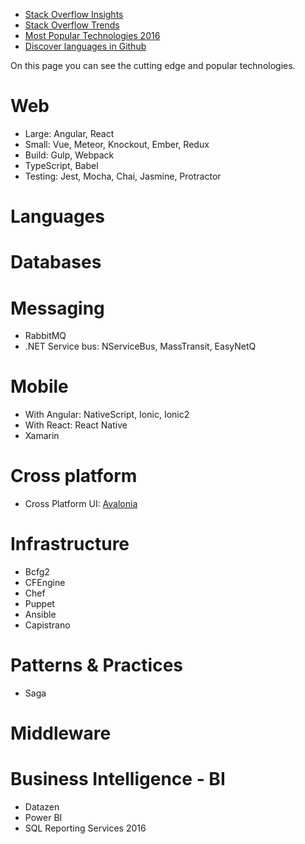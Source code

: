 * [Stack Overflow Insights](https://insights.stackoverflow.com/)
* [Stack Overflow Trends](https://insights.stackoverflow.com/trends?tags=jquery%2Cangularjs%2Cangular%2Creactjs) 
* [Most Popular Technologies 2016](https://insights.stackoverflow.com/survey/2016#technology-most-popular-technologies)
* [Discover languages in Github](http://githut.info/)

On this page you can see the cutting edge and popular technologies.

# Web

* Large: Angular, React
* Small: Vue, Meteor, Knockout, Ember, Redux
* Build: Gulp, Webpack
* TypeScript, Babel
* Testing: Jest, Mocha, Chai, Jasmine, Protractor

# Languages

# Databases

# Messaging

* RabbitMQ
* .NET Service bus: NServiceBus, MassTransit, EasyNetQ

# Mobile

* With Angular: NativeScript, Ionic, Ionic2
* With React: React Native
* Xamarin

# Cross platform

* Cross Platform UI: [Avalonia](https://github.com/avaloniaui/avalonia)

# Infrastructure

* Bcfg2
* CFEngine
* Chef
* Puppet
* Ansible
* Capistrano

# Patterns & Practices

* Saga

# Middleware

# Business Intelligence - BI

* Datazen
* Power BI
* SQL Reporting Services 2016
